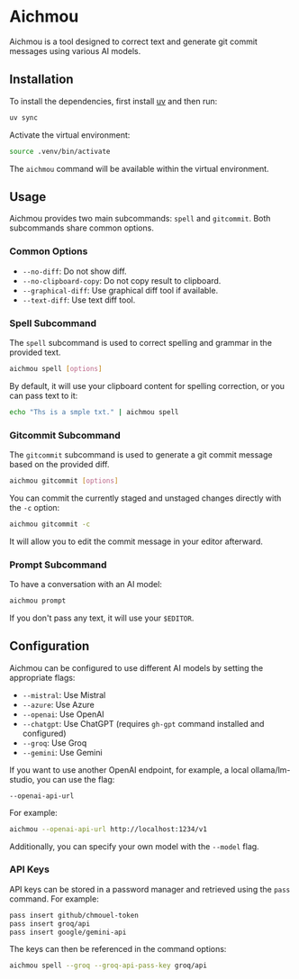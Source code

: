 # Aichmou

Aichmou is a tool designed to correct text and generate git commit messages
using various AI models.

## Installation

To install the dependencies, first install
[uv](https://docs.astral.sh/uv/getting-started/installation/) and then run:

```bash
uv sync
```

Activate the virtual environment:

```bash
source .venv/bin/activate
```

The `aichmou` command will be available within the virtual environment.

## Usage

Aichmou provides two main subcommands: `spell` and `gitcommit`. Both
subcommands share common options.

### Common Options

- `--no-diff`: Do not show diff.
- `--no-clipboard-copy`: Do not copy result to clipboard.
- `--graphical-diff`: Use graphical diff tool if available.
- `--text-diff`: Use text diff tool.

### Spell Subcommand

The `spell` subcommand is used to correct spelling and grammar in the provided text.

```bash
aichmou spell [options]
```

By default, it will use your clipboard content for spelling correction, or you can pass text to it:

```bash
echo "Ths is a smple txt." | aichmou spell
```

### Gitcommit Subcommand

The `gitcommit` subcommand is used to generate a git commit message based on the provided diff.

```bash
aichmou gitcommit [options]
```

You can commit the currently staged and unstaged changes directly with the `-c` option:

```bash
aichmou gitcommit -c
```

It will allow you to edit the commit message in your editor afterward.

### Prompt Subcommand

To have a conversation with an AI model:

```bash
aichmou prompt
```

If you don't pass any text, it will use your `$EDITOR`.

## Configuration

Aichmou can be configured to use different AI models by setting the appropriate flags:

- `--mistral`: Use Mistral
- `--azure`: Use Azure
- `--openai`: Use OpenAI
- `--chatgpt`: Use ChatGPT (requires `gh-gpt` command installed and configured)
- `--groq`: Use Groq
- `--gemini`: Use Gemini

If you want to use another OpenAI endpoint, for example, a local ollama/lm-studio, you can use the flag:

`--openai-api-url`

For example:

```bash
aichmou --openai-api-url http://localhost:1234/v1
```

Additionally, you can specify your own model with the `--model` flag.

### API Keys

API keys can be stored in a password manager and retrieved using the `pass` command. For example:

```bash
pass insert github/chmouel-token
pass insert groq/api
pass insert google/gemini-api
```

The keys can then be referenced in the command options:

```bash
aichmou spell --groq --groq-api-pass-key groq/api
```
